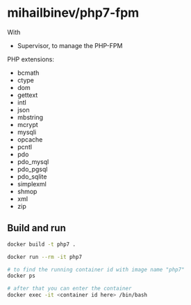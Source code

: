 mihailbinev/php7-fpm
====================

With 

* Supervisor, to manage the PHP-FPM

PHP extensions:

* bcmath
* ctype
* dom
* gettext
* intl
* json
* mbstring
* mcrypt
* mysqli
* opcache
* pcntl
* pdo
* pdo_mysql
* pdo_pgsql
* pdo_sqlite
* simplexml
* shmop
* xml
* zip

Build and run
-------------

```sh
docker build -t php7 .

docker run --rm -it php7

# to find the running container id with image name "php7"
docker ps

# after that you can enter the container
docker exec -it <container id here> /bin/bash
```

